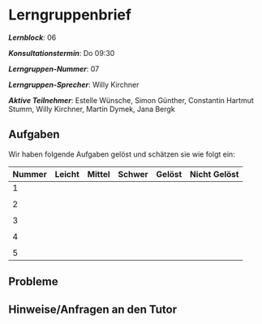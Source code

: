 # Lerngruppenbrief

**_Lernblock_**: 06

**_Konsultationstermin_**: Do 09:30

**_Lerngruppen-Nummer_**: 07

**_Lerngruppen-Sprecher_**: Willy Kirchner

**_Aktive Teilnehmer_**: Estelle Wünsche, Simon Günther, Constantin Hartmut Stumm, Willy Kirchner, Martin Dymek, Jana Bergk

## Aufgaben

Wir haben folgende Aufgaben gelöst und schätzen sie wie folgt ein:

| Nummer | Leicht | Mittel | Schwer | Gelöst | Nicht Gelöst |
| ------ | ------ | ------ | ------ | ------ | ------------ |
| 1      |        |        |        |        |              |
|        |        |        |        |        |              |
| 2      |        |        |        |        |              |
|        |        |        |        |        |              |
| 3      |        |        |        |        |              |
|        |        |        |        |        |              |
| 4      |        |        |        |        |              |
|        |        |        |        |        |              |
| 5      |        |        |        |        |              |

## Probleme

## Hinweise/Anfragen an den Tutor

